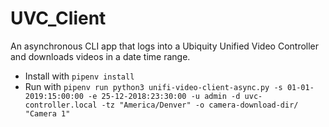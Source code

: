 # UVC_Client
An asynchronous CLI app that logs into a Ubiquity Unified Video Controller and downloads videos in a date time range. 

* Install with `pipenv install`
* Run with `pipenv run python3 unifi-video-client-async.py -s 01-01-2019:15:00:00 -e 25-12-2018:23:30:00 -u admin -d uvc-controller.local -tz "America/Denver" -o camera-download-dir/ "Camera 1"`
